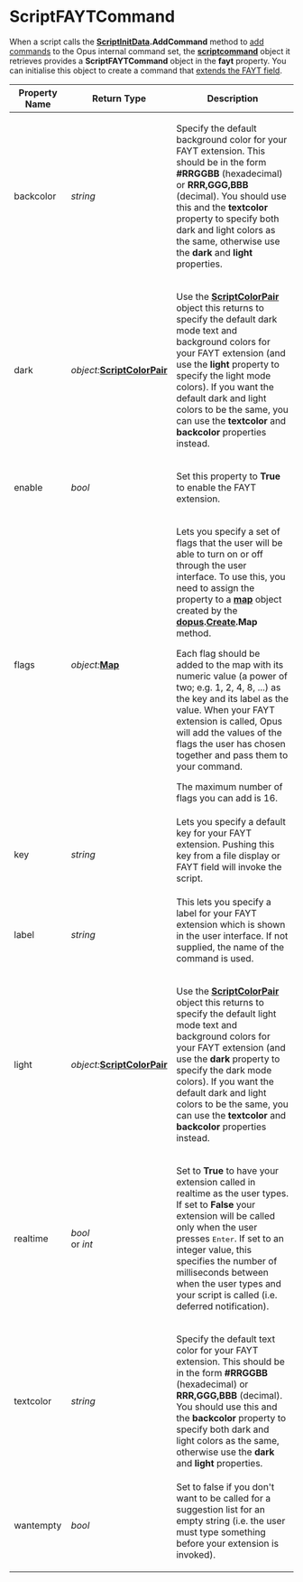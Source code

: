 # ScriptFAYTCommand

When a script calls the **[ScriptInitData](scriptinitdata.md).AddCommand** method to [add commands](/Manual/scripting/example_scripts/adding_a_new_internal_command.md) to the Opus internal command set, the **[scriptcommand](scriptcommand.md)** object it retrieves provides a **ScriptFAYTCommand** object in the **fayt** property. You can initialise this object to create a command that [extends the FAYT field](/Manual/scripting/example_scripts/extending_the_fayt.md).

<table>
<thead><tr><th>
Property Name</th><th>
Return Type</th><th>
Description
</th></tr></thead><tbody><tr><td>
backcolor</td><td>

*string*</td><td>

Specify the default background color for your FAYT extension. This should be in the form **\#RRGGBB** (hexadecimal) or **RRR,GGG,BBB** (decimal). You should use this and the **textcolor** property to specify both dark and light colors as the same, otherwise use the **dark** and **light** properties.
</td></tr><tr><td>
dark</td><td>

*object:***[ScriptColorPair](scriptcolorpair.md)**</td><td>

Use the **[ScriptColorPair](scriptcolorpair.md)** object this returns to specify the default dark mode text and background colors for your FAYT extension (and use the **light** property to specify the light mode colors). If you want the default dark and light colors to be the same, you can use the **textcolor** and **backcolor** properties instead.
</td></tr><tr><td>
enable</td><td>

*bool*</td><td>

Set this property to **True** to enable the FAYT extension.
</td></tr><tr><td>
flags</td><td>

*object:***[Map](map.md)**</td><td>

Lets you specify a set of flags that the user will be able to turn on or off through the user interface. To use this, you need to assign the property to a **[map](map.md)** object created by the **[dopus](dopus.md).[Create](dopusfactory.md).Map** method.

Each flag should be added to the map with its numeric value (a power of two; e.g. 1, 2, 4, 8, ...) as the key and its label as the value. When your FAYT extension is called, Opus will add the values of the flags the user has chosen together and pass them to your command.

The maximum number of flags you can add is 16.
</td></tr><tr><td>
key</td><td>

*string*</td><td>
Lets you specify a default key for your FAYT extension. Pushing this key from a file display or FAYT field will invoke the script.
</td></tr><tr><td>
label</td><td>

*string*</td><td>
This lets you specify a label for your FAYT extension which is shown in the user interface. If not supplied, the name of the command is used.
</td></tr><tr><td>
light</td><td>

*object:***[ScriptColorPair](scriptcolorpair.md)**</td><td>

Use the **[ScriptColorPair](scriptcolorpair.md)** object this returns to specify the default light mode text and background colors for your FAYT extension (and use the **dark** property to specify the dark mode colors). If you want the default dark and light colors to be the same, you can use the **textcolor** and **backcolor** properties instead.
</td></tr><tr><td>
realtime</td><td>

*bool*  
or *int*</td><td>

Set to **True** to have your extension called in realtime as the user types. If set to **False** your extension will be called only when the user presses <kbd>Enter</kbd>. If set to an integer value, this specifies the number of milliseconds between when the user types and your script is called (i.e. deferred notification).
</td></tr><tr><td>
textcolor</td><td>

*string*</td><td>

Specify the default text color for your FAYT extension. This should be in the form **\#RRGGBB** (hexadecimal) or **RRR,GGG,BBB** (decimal). You should use this and the **backcolor** property to specify both dark and light colors as the same, otherwise use the **dark** and **light** properties.
</td></tr><tr><td>
wantempty</td><td>

*bool*</td><td>
Set to false if you don't want to be called for a suggestion list for an empty string (i.e. the user must type something before your extension is invoked).
</td></tr></tbody>
</table>

